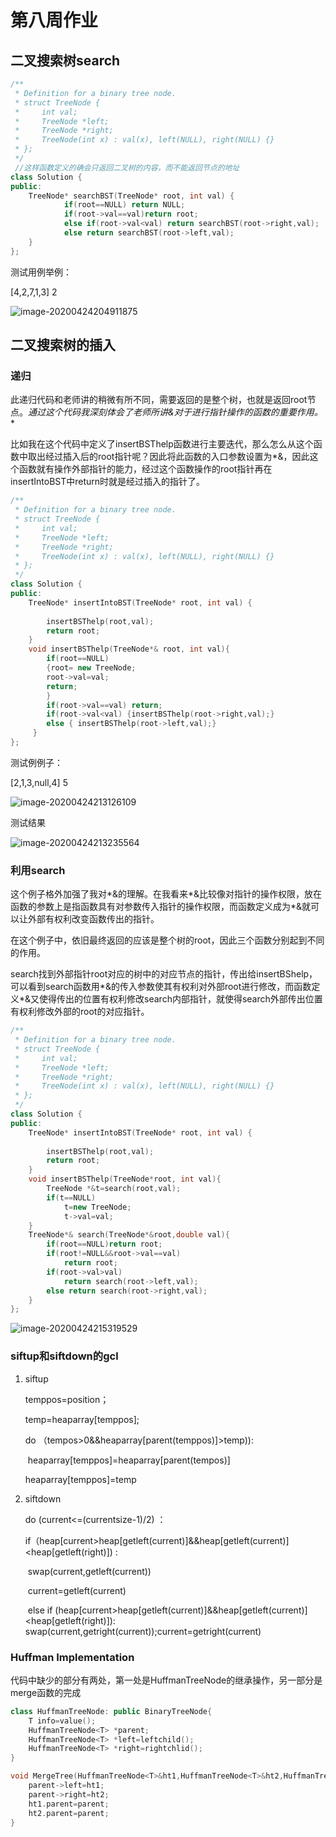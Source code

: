 # 第八周作业

## 二叉搜索树search

```c++
/**
 * Definition for a binary tree node.
 * struct TreeNode {
 *     int val;
 *     TreeNode *left;
 *     TreeNode *right;
 *     TreeNode(int x) : val(x), left(NULL), right(NULL) {}
 * };
 */
 //这样函数定义的确会只返回二叉树的内容，而不能返回节点的地址
class Solution {
public:
    TreeNode* searchBST(TreeNode* root, int val) {
            if(root==NULL) return NULL;
            if(root->val==val)return root;
            else if(root->val<val) return searchBST(root->right,val);
            else return searchBST(root->left,val);
    }
};
```

测试用例举例：

[4,2,7,1,3]
2

![image-20200424204911875](C:\Users\admin\AppData\Roaming\Typora\typora-user-images\image-20200424204911875.png)

## 二叉搜索树的插入

### 递归

此递归代码和老师讲的稍微有所不同，需要返回的是整个树，也就是返回root节点。**通过这个代码我深刻体会了老师所讲*&对于进行指针操作的函数的重要作用。**

比如我在这个代码中定义了insertBSThelp函数进行主要迭代，那么怎么从这个函数中取出经过插入后的root指针呢？因此将此函数的入口参数设置为*&，因此这个函数就有操作外部指针的能力，经过这个函数操作的root指针再在insertIntoBST中return时就是经过插入的指针了。

```c++
/**
 * Definition for a binary tree node.
 * struct TreeNode {
 *     int val;
 *     TreeNode *left;
 *     TreeNode *right;
 *     TreeNode(int x) : val(x), left(NULL), right(NULL) {}
 * };
 */
class Solution {
public:
    TreeNode* insertIntoBST(TreeNode* root, int val) {
       
        insertBSThelp(root,val);
        return root;
    }
    void insertBSThelp(TreeNode*& root, int val){
        if(root==NULL) 
        {root= new TreeNode;
        root->val=val;
        return;
        }
        if(root->val==val) return;
        if(root->val<val) {insertBSThelp(root->right,val);}
        else { insertBSThelp(root->left,val);}
     }
};
```

测试例例子：

[2,1,3,null,4]
5

![image-20200424213126109](C:\Users\admin\AppData\Roaming\Typora\typora-user-images\image-20200424213126109.png)

测试结果

![image-20200424213235564](C:\Users\admin\AppData\Roaming\Typora\typora-user-images\image-20200424213235564.png)

### 利用search

这个例子格外加强了我对*&的理解。在我看来\*&比较像对指针的操作权限，放在函数的参数上是指函数具有对参数传入指针的操作权限，而函数定义成为\*&就可以让外部有权利改变函数传出的指针。

在这个例子中，依旧最终返回的应该是整个树的root，因此三个函数分别起到不同的作用。

search找到外部指针root对应的树中的对应节点的指针，传出给insertBShelp，可以看到search函数用*&的传入参数使其有权利对外部root进行修改，而函数定义\*&又使得传出的位置有权利修改search内部指针，就使得search外部传出位置有权利修改外部的root的对应指针。

```c++
/**
 * Definition for a binary tree node.
 * struct TreeNode {
 *     int val;
 *     TreeNode *left;
 *     TreeNode *right;
 *     TreeNode(int x) : val(x), left(NULL), right(NULL) {}
 * };
 */
class Solution {
public:
    TreeNode* insertIntoBST(TreeNode* root, int val) {
       
        insertBSThelp(root,val);
        return root;
    }
    void insertBSThelp(TreeNode*root, int val){
        TreeNode *&t=search(root,val);
        if(t==NULL)
            t=new TreeNode;
            t->val=val;
    }
    TreeNode*& search(TreeNode*&root,double val){
        if(root==NULL)return root;
        if(root!=NULL&&root->val==val)
            return root;
        if(root->val>val)
            return search(root->left,val);
        else return search(root->right,val);
    }
};
```

![image-20200424215319529](C:\Users\admin\AppData\Roaming\Typora\typora-user-images\image-20200424215319529.png)

### siftup和siftdown的gcl

1. siftup

   temppos=position；

   temp=heaparray[temppos];

   do （tempos>0&&heaparray[parent(temppos)]>temp)):

   ​	heaparray[temppos]=heaparray[parent(tempos)]

   heaparray[temppos]=temp

2. siftdown

   do (current<=(currentsize-1)/2) ：

   ​	if（heap[current>heap[getleft(current)]&&heap[getleft(current)]<heap[getleft(right)]) :

   ​		swap(current,getleft(current))

   ​		current=getleft(current)

   ​	else if (heap[current>heap[getleft(current)]&&heap[getleft(current)]<heap[getleft(right)]): swap(current,getright(current));current=getright(current)

### Huffman Implementation

代码中缺少的部分有两处，第一处是HuffmanTreeNode的继承操作，另一部分是merge函数的完成

```c++
class HuffmanTreeNode: public BinaryTreeNode{
    T info=value();
    HuffmanTreeNode<T> *parent;
    HuffmanTreeNode<T> *left=leftchild();
    HuffmanTreeNode<T> *right=rightchlid();
}
```

```c++
void MergeTree(HuffmanTreeNode<T>&ht1,HuffmanTreeNode<T>&ht2,HuffmanTreeNode<T>*parent){
	parent->left=ht1;
    parent->right=ht2;
    ht1.parent=parent;
    ht2.parent=parent;
}
```

